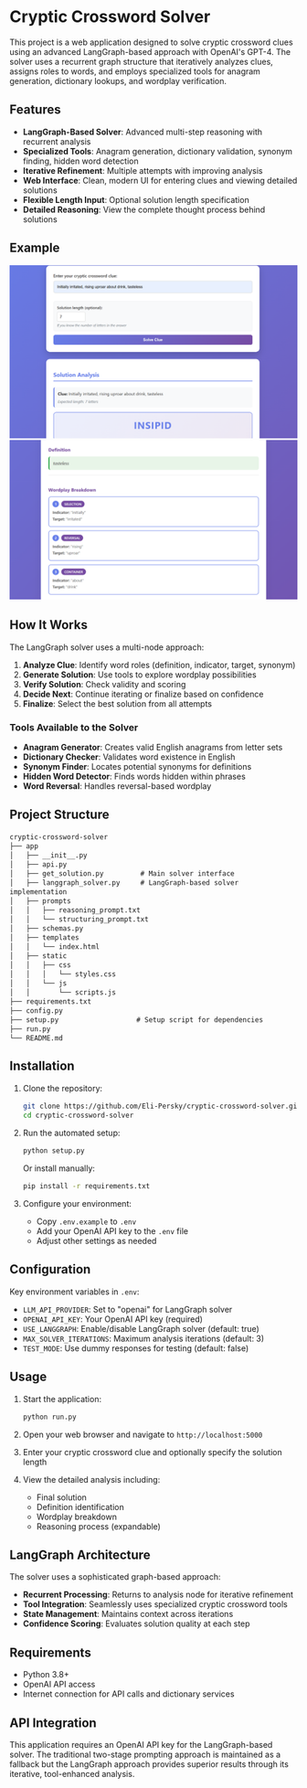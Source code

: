 # Cryptic Crossword Solver

This project is a web application designed to solve cryptic crossword clues using an advanced LangGraph-based approach with OpenAI's GPT-4. The solver uses a recurrent graph structure that iteratively analyzes clues, assigns roles to words, and employs specialized tools for anagram generation, dictionary lookups, and wordplay verification.

## Features

- **LangGraph-Based Solver**: Advanced multi-step reasoning with recurrent analysis
- **Specialized Tools**: Anagram generation, dictionary validation, synonym finding, hidden word detection
- **Iterative Refinement**: Multiple attempts with improving analysis
- **Web Interface**: Clean, modern UI for entering clues and viewing detailed solutions
- **Flexible Length Input**: Optional solution length specification
- **Detailed Reasoning**: View the complete thought process behind solutions

## Example

![example screenshot 1](https://github.com/Eli-Persky/cryptic-crossword-solver/blob/main/screenshot1.png)
![example screenshot 2](https://github.com/Eli-Persky/cryptic-crossword-solver/blob/main/screenshot2.png)

## How It Works

The LangGraph solver uses a multi-node approach:

1. **Analyze Clue**: Identify word roles (definition, indicator, target, synonym)
2. **Generate Solution**: Use tools to explore wordplay possibilities
3. **Verify Solution**: Check validity and scoring
4. **Decide Next**: Continue iterating or finalize based on confidence
5. **Finalize**: Select the best solution from all attempts

### Tools Available to the Solver

- **Anagram Generator**: Creates valid English anagrams from letter sets
- **Dictionary Checker**: Validates word existence in English
- **Synonym Finder**: Locates potential synonyms for definitions
- **Hidden Word Detector**: Finds words hidden within phrases
- **Word Reversal**: Handles reversal-based wordplay

## Project Structure

```
cryptic-crossword-solver
├── app
│   ├── __init__.py
│   ├── api.py
│   ├── get_solution.py         # Main solver interface
│   ├── langgraph_solver.py     # LangGraph-based solver implementation
│   ├── prompts
│   │   ├── reasoning_prompt.txt
│   │   └── structuring_prompt.txt
│   ├── schemas.py
│   ├── templates
│   │   └── index.html
│   ├── static
│   │   ├── css
│   │   │   └── styles.css
│   │   └── js
│   │       └── scripts.js
├── requirements.txt
├── config.py
├── setup.py                   # Setup script for dependencies
├── run.py
└── README.md
```

## Installation

1. Clone the repository:
   ```bash
   git clone https://github.com/Eli-Persky/cryptic-crossword-solver.git
   cd cryptic-crossword-solver
   ```

2. Run the automated setup:
   ```bash
   python setup.py
   ```
   
   Or install manually:
   ```bash
   pip install -r requirements.txt
   ```

3. Configure your environment:
   - Copy `.env.example` to `.env`
   - Add your OpenAI API key to the `.env` file
   - Adjust other settings as needed

## Configuration

Key environment variables in `.env`:

- `LLM_API_PROVIDER`: Set to "openai" for LangGraph solver
- `OPENAI_API_KEY`: Your OpenAI API key (required)
- `USE_LANGGRAPH`: Enable/disable LangGraph solver (default: true)
- `MAX_SOLVER_ITERATIONS`: Maximum analysis iterations (default: 3)
- `TEST_MODE`: Use dummy responses for testing (default: false)

## Usage

1. Start the application:
   ```bash
   python run.py
   ```

2. Open your web browser and navigate to `http://localhost:5000`

3. Enter your cryptic crossword clue and optionally specify the solution length

4. View the detailed analysis including:
   - Final solution
   - Definition identification
   - Wordplay breakdown
   - Reasoning process (expandable)

## LangGraph Architecture

The solver uses a sophisticated graph-based approach:

- **Recurrent Processing**: Returns to analysis node for iterative refinement
- **Tool Integration**: Seamlessly uses specialized cryptic crossword tools
- **State Management**: Maintains context across iterations
- **Confidence Scoring**: Evaluates solution quality at each step

## Requirements

- Python 3.8+
- OpenAI API access
- Internet connection for API calls and dictionary services

## API Integration

This application requires an OpenAI API key for the LangGraph-based solver. The traditional two-stage prompting approach is maintained as a fallback but the LangGraph approach provides superior results through its iterative, tool-enhanced analysis.
